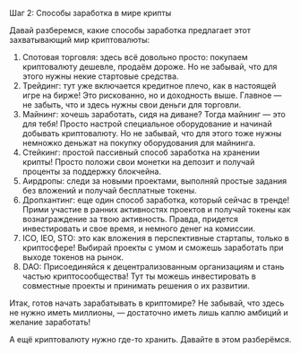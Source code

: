 Шаг 2: Способы заработка в мире крипты

Давай разберемся, какие способы заработка предлагает этот захватывающий мир криптовалюты:

1. Спотовая торговля: здесь всё довольно просто: покупаем криптовалюту дешевле, продаём дороже. Но не забывай, что для этого нужны некие стартовые средства.
2. Трейдинг: тут уже включается кредитное плечо, как в настоящей игре на бирже! Это рискованно, но и доходность выше. Главное — не забыть, что и здесь нужны свои деньги для торговли.
3. Майнинг: хочешь заработать, сидя на диване? Тогда майнинг — это для тебя! Просто настрой специальное оборудование и начинай добывать криптовалюту. Но не забывай, что для этого тоже нужны немножко деньжат на покупку оборудования для майнинга.
4. Стейкинг: простой пассивный способ заработка на хранении крипты! Просто положи свои монетки на депозит и получай проценты за поддержку блокчейна. 
5. Аирдропы: следи за новыми проектами, выполняй простые задания без вложений и получай бесплатные токены. 
6. Дропхантинг: еще один способ заработка, который сейчас в тренде! Прими участие в ранних  активностях проектов и получай токены как вознаграждение за твою активность. Правда, придется инвестировать и свое время, и немного денег на комиссии.
7. ICO, IEO, STO: это как вложения в перспективные стартапы, только в криптосфере! Выбирай проекты с умом и сможешь заработать при выходе токенов на рынок. 
8. DAO: Присоединяйся к децентрализованным организациям и стань частью криптосообщества! Тут ты можешь инвестировать в совместные проекты и принимать решения о их развитии.

Итак, готов начать зарабатывать в криптомире? Не забывай, что здесь не нужно иметь миллионы, — достаточно иметь лишь каплю амбиций и желание заработать! 

А ещё криптовалюту нужно где-то хранить. Давайте в этом разберёмся.